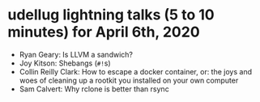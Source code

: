 # udellug lightning talks (5 to 10 minutes) for April 6th, 2020

- Ryan Geary: Is LLVM a sandwich?
- Joy Kitson: Shebangs (`#!`s)
- Collin Reilly Clark: How to escape a docker container, or: the joys and woes of cleaning up a rootkit you installed on your own computer
- Sam Calvert: Why rclone is better than rsync
